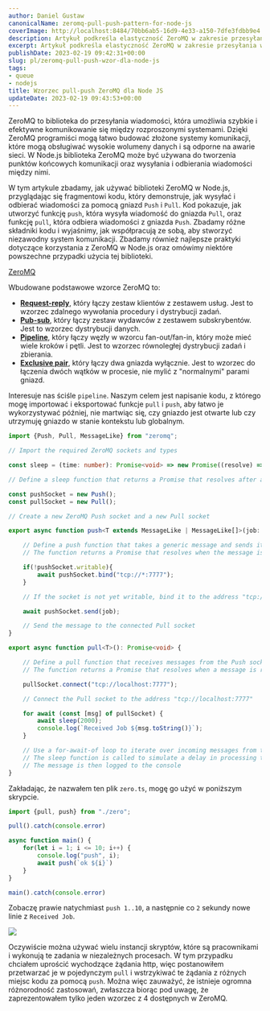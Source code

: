 ```yaml
---
author: Daniel Gustaw
canonicalName: zeromq-pull-push-pattern-for-node-js
coverImage: http://localhost:8484/70bb6ab5-16d9-4e33-a150-7dfe3fdbb9e4.avif
description: Artykuł podkreśla elastyczność ZeroMQ w zakresie przesyłania wiadomości w Node.js, zwracając uwagę na wzór pull-push, idealny dla rozproszonych systemów o dużej wydajności.
excerpt: Artykuł podkreśla elastyczność ZeroMQ w zakresie przesyłania wiadomości w Node.js, zwracając uwagę na wzór pull-push, idealny dla rozproszonych systemów o dużej wydajności.
publishDate: 2023-02-19 09:42:31+00:00
slug: pl/zeromq-pull-push-wzor-dla-node-js
tags:
- queue
- nodejs
title: Wzorzec pull-push ZeroMQ dla Node JS
updateDate: 2023-02-19 09:43:53+00:00
---
```


ZeroMQ to biblioteka do przesyłania wiadomości, która umożliwia szybkie i efektywne komunikowanie się między rozproszonymi systemami. Dzięki ZeroMQ programiści mogą łatwo budować złożone systemy komunikacji, które mogą obsługiwać wysokie wolumeny danych i są odporne na awarie sieci. W Node.js biblioteka ZeroMQ może być używana do tworzenia punktów końcowych komunikacji oraz wysyłania i odbierania wiadomości między nimi.

W tym artykule zbadamy, jak używać biblioteki ZeroMQ w Node.js, przyglądając się fragmentowi kodu, który demonstruje, jak wysyłać i odbierać wiadomości za pomocą gniazd `Push` i `Pull`. Kod pokazuje, jak utworzyć funkcję `push`, która wysyła wiadomość do gniazda `Pull`, oraz funkcję `pull`, która odbiera wiadomości z gniazda `Push`. Zbadamy różne składniki kodu i wyjaśnimy, jak współpracują ze sobą, aby stworzyć niezawodny system komunikacji. Zbadamy również najlepsze praktyki dotyczące korzystania z ZeroMQ w Node.js oraz omówimy niektóre powszechne przypadki użycia tej biblioteki.

[ZeroMQ](https://zeromq.org/)

Wbudowane podstawowe wzorce ZeroMQ to:

* [****Request-reply****](https://zeromq.org/socket-api/#request-reply-pattern), który łączy zestaw klientów z zestawem usług. Jest to wzorzec zdalnego wywołania procedury i dystrybucji zadań.
* [****Pub-sub****](https://zeromq.org/socket-api/#publish-subscribe-pattern), który łączy zestaw wydawców z zestawem subskrybentów. Jest to wzorzec dystrybucji danych.
* [****Pipeline****](https://zeromq.org/socket-api/#pipeline-pattern), który łączy węzły w wzorcu fan-out/fan-in, który może mieć wiele kroków i pętli. Jest to wzorzec równoległej dystrybucji zadań i zbierania.
* [****Exclusive pair****](https://zeromq.org/socket-api/#exclusive-pair-pattern), który łączy dwa gniazda wyłącznie. Jest to wzorzec do łączenia dwóch wątków w procesie, nie mylić z "normalnymi" parami gniazd.

Interesuje nas ściśle `pipeline`. Naszym celem jest napisanie kodu, z którego mogę importować i eksportować funkcje `pull` i `push`, aby łatwo je wykorzystywać później, nie martwiąc się, czy gniazdo jest otwarte lub czy utrzymuję gniazdo w stanie kontekstu lub globalnym.

```typescript
import {Push, Pull, MessageLike} from "zeromq";

// Import the required ZeroMQ sockets and types

const sleep = (time: number): Promise<void> => new Promise((resolve) => setTimeout(resolve, time))

// Define a sleep function that returns a Promise that resolves after a given time interval

const pushSocket = new Push();
const pullSocket = new Pull();

// Create a new ZeroMQ Push socket and a new Pull socket

export async function push<T extends MessageLike | MessageLike[]>(job: T): Promise<void> {

    // Define a push function that takes a generic message and sends it to the Pull socket
    // The function returns a Promise that resolves when the message is sent

    if(!pushSocket.writable){
        await pushSocket.bind("tcp://*:7777");
    }

    // If the socket is not yet writable, bind it to the address "tcp://*:7777"

    await pushSocket.send(job);

    // Send the message to the connected Pull socket
}

export async function pull<T>(): Promise<void> {

    // Define a pull function that receives messages from the Push socket
    // The function returns a Promise that resolves when a message is received

    pullSocket.connect("tcp://localhost:7777");

    // Connect the Pull socket to the address "tcp://localhost:7777"

    for await (const [msg] of pullSocket) {
        await sleep(2000);
        console.log(`Received Job ${msg.toString()}`);
    }

    // Use a for-await-of loop to iterate over incoming messages from the Pull socket
    // The sleep function is called to simulate a delay in processing the message
    // The message is then logged to the console
}
```

Zakładając, że nazwałem ten plik `zero.ts`, mogę go użyć w poniższym skrypcie.

```typescript
import {pull, push} from "./zero";

pull().catch(console.error)

async function main() {
    for(let i = 1; i <= 10; i++) {
        console.log("push", i);
        await push(`ok ${i}`)
    }
}

main().catch(console.error)
```

Zobaczę prawie natychmiast `push 1..10`, a następnie co `2` sekundy nowe linie z `Received Job`.

![](http://localhost:8484/a0d0f0c3-36aa-4836-acfc-d8986441cc0b.avif)

Oczywiście można używać wielu instancji skryptów, które są pracownikami i wykonują te zadania w niezależnych procesach. W tym przypadku chciałem uprościć wychodzące żądania http, więc postanowiłem przetwarzać je w pojedynczym `pull` i wstrzykiwać te żądania z różnych miejsc kodu za pomocą `push`. Można więc zauważyć, że istnieje ogromna różnorodność zastosowań, zwłaszcza biorąc pod uwagę, że zaprezentowałem tylko jeden wzorzec z 4 dostępnych w ZeroMQ.
